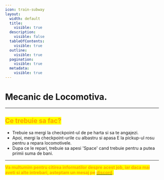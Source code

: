 ```yaml
---
icon: train-subway
layout:
  width: default
  title:
    visible: true
  description:
    visible: false
  tableOfContents:
    visible: true
  outline:
    visible: true
  pagination:
    visible: true
  metadata:
    visible: true
---
```


# Mecanic de Locomotiva.

***

## <mark style="color:orange;">**Ce trebuie sa fac?**</mark>

* Trebuie sa mergi la checkpoint-ul de pe harta si sa te angajezi.
* Apoi, mergi la checkpoint-urile cu albastru si apasa E la pickup-ul rosu pentru a repara locomotivele.
* Dupa ce le repari, trebuie sa apesi 'Space' cand trebuie pentru a putea primii suma de bani.

***

<mark style="color:orange;">**Va multumim pentru citirea informatilor despre acest job, iar daca mai aveti si alte intrebari, asteptam un mesaj pe**</mark> [<mark style="color:orange;">**discord**</mark>](https://dsc.gg/flamero1)<mark style="color:orange;">**.**</mark>
